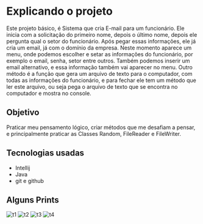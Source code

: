 # Explicando o projeto
Este projeto básico, é Sistema que cria E-mail para um funcionário. Ele inicia com a solicitação do primeiro nome, depois o último nome, depois ele pergunta qual o setor do funcionário. Após pegar essas informações, ele já cria um email, já com o domínio da empresa.
Neste momento aparece um menu, onde podemos escolher e setar as informações do funcionário, por exemplo o email, senha, setor entre outros. Também podemos inserir um email alternativo, e essa informação também vai aparecer no menu. Outro método é a função que gera um arquivo de texto para o computador, com todas as informações do funcionário, e para fechar ele tem um método que ler este arquivo, ou seja pega o arquivo de texto que se encontra no computador e mostra no console.

## Objetivo
Praticar meu pensamento lógico, criar métodos que me desafiam a pensar, e principalmente praticar as Classes Random, FileReader e FileWriter.

## Tecnologias usadas
- Intellij
- Java
- git e github

##

## Alguns Prints
![t1](https://user-images.githubusercontent.com/76777760/196073028-c40bec45-339c-44c9-a5ed-884c50e56e5f.jpg)
![t2](https://user-images.githubusercontent.com/76777760/196073032-02f7a4f8-b348-40e7-bec8-f60f1a280f3e.jpg)
![t3](https://user-images.githubusercontent.com/76777760/196073034-812c06ad-75f9-42f3-91e2-f5c2014f96c3.jpg)
![t4](https://user-images.githubusercontent.com/76777760/196073036-9b5418c4-b04c-488a-8dbf-15964d84bf38.jpg)
